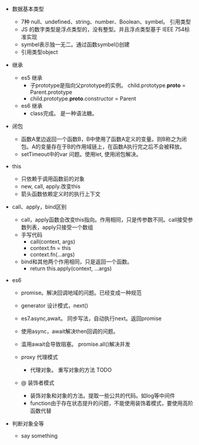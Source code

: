 - 数据基本类型
    - 7种 null、undefined、string、number、Boolean、symbel。 引用类型
    - JS 的数字类型是浮点类型的，没有整型。并且浮点类型基于 IEEE 754标准实现
    - symbel表示独一无二。通过函数symbel()创建
    - 引用类型object

- 继承
    - es5 继承
        - 子prototype是指向父prototype的实例。 child.prototype.__proto__ = Parent.prototype
        - child.prototype.__proto__.constructor = Parent
    - es6 继承
        - class完成。 是一种语法糖。
- 闭包
    - 函数A里边返回一个函数B，B中使用了函数A定义的变量。则B称之为闭包。A的变量存在于B的作用域链上，在函数A执行完之后不会被释放。
    - setTimeout中的var 问题。使用let,  使用闭包解决。
- this
    - 只依赖于调用函数前的对象
    - new, call, apply.改变this
    - 箭头函数依赖定义时的执行上下文
- call、apply，bind区别
    - call，apply函数会改变this指向。作用相同，只是传参数不同。call接受参数列表，apply只接受一个数组
    - 手写代码
        - call(context, args)
        - context.fn = this
        - context.fn(...args)
    - bind和其他两个作用相同，只是返回一个函数。
        - return this.apply(context, ...args)
- es6
    - promise。解决回调地域的问题。已经变成一种规范
    - generator 设计模式，next()
    - es7.async,await。 同步写法，自动执行next。返回promise
    - 使用async，await解决then回调的问题。
    - 滥用await会导致阻塞。 promise.all()解决并发

    - proxy 代理模式
        - 代理对象。 重写对象的方法 TODO
    - @ 装饰者模式
        - 装饰对象和对象的方法。提取一些公共的代码。如log等中间件
        - function由于存在状态提升的问题，不能使用装饰着模式，要使用高阶函数代替
- 判断对象全等
    - say something
